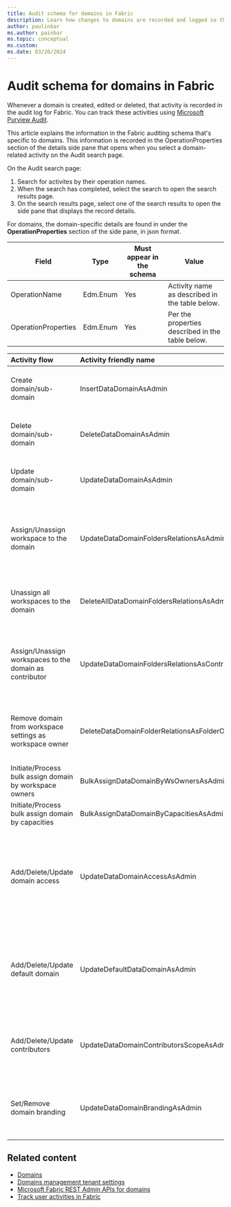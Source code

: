 ```yaml
---
title: Audit schema for domains in Fabric
description: Learn how changes to domains are recorded and logged so that you can track them in the unified audit log or Fabric activity log.
author: paulinbar
ms.author: painbar
ms.topic: conceptual
ms.custom:
ms.date: 03/20/2024
---
```


# Audit schema for domains in Fabric

Whenever a domain is created, edited or deleted, that activity is recorded in the audit log for Fabric. You can track these activities using [Microsoft Purview Audit](XXX).

This article explains the information in the Fabric auditing schema that's specific to domains. This information is recorded in the OperationProperties section of the details side pane that opens when you select a domain-related activity on the Audit search page.

On the Audit search page:

1. Search for activites by their operation names.
1. When the search has completed, select the search to open the search results page.
1. On the search results page, select one of the search results to open the side pane that displays the record details.

For domains, the domain-specific details are found in under the **OperationProperties** section of the side pane, in json format.

| Field | Type | Must appear in the schema | Value |
|---|---|---|---|
| OperationName | Edm.Enum | Yes | Activity name as described in the table below. |
| OperationProperties | Edm.Enum | Yes | Per the properties described in the table below. |

| Activity flow | Activity friendly name | Activity operation name | Properties |
|:---|:---|:---|:---|
| Create domain/sub-domain | InsertDataDomainAsAdmin | **operationName**: InsertDataDomainAsAdmin <br>**operationProperties**:<br>- DataDomainObjectId: <guid><br>-DataDomainDisplayName: <string><br>-ParentObjectId?: <guid>|
| Delete domain/sub-domain | DeleteDataDomainAsAdmin | **operationName**: DeleteDataDomainAsAdmin<br>**operationProperties**:<br>-DataDomainObjectId: <guid><br>-DataDomainDisplayName: <string><br>-ParentObjectId?: <guid>|
| Update domain/sub-domain | UpdateDataDomainAsAdmin | **operationName**: UpdateDataDomainAsAdmin<br>**operationProperties**:<br>-DataDomainObjectId: <guid><br>-DataDomainDisplayName: <DataDomainObjectId><br>-ParentObjectId?: <guid>|
| Assign/Unassign workspace to the domain | UpdateDataDomainFoldersRelationsAsAdmin | **operationName**: UpdateDataDomainFoldersRelationsAsAdmin<br>**operationProperties**:<br>-DataDomainObjectId: <guid><br>-DataDomainDisplayName: <string><br>-ParentObjectId?: <guid><br>-FoldersToSetCounter?: <long><br>-FoldersToUnsetCount?: <long>|
| Unassign all workspaces to the domain | DeleteAllDataDomainFoldersRelationsAsAdmin | **operationName**: DeleteAllDataDomainFoldersRelationsAsAdmin<br>**operationProperties**:<br>-DataDomainObjectId: <guid><br>-DataDomainDisplayName: <string><br>-ParentObjectId?: <guid>|
| Assign/Unassign workspaces to the domain as contributor | UpdateDataDomainFoldersRelationsAsContributor | **operationName**: UpdateDataDomainFoldersRelationsAsContributor<br>**operationProperties**:<br>-DataDomainObjectId: <guid><br>-DataDomainDisplayName: <string><br>-ParentObjectId?: <guid><br>-FoldersToSetCounter?: <long><br>-FoldersToUnsetCount?: <long>|
| Remove domain from workspace settings as workspace owner | DeleteDataDomainFolderRelationsAsFolderOwner | **operationName**: DeleteDataDomainFoldersRelationsAsFolderOwner<br>**operationProperties**:<br>-DataDomainObjectId: <guid><br>-DataDomainDisplayName: <string><br>-ParentObjectId?: <guid><br>-FolderId?: <long>|
| Initiate/Process bulk assign domain by workspace owners | BulkAssignDataDomainByWsOwnersAsAdmin? | |
| Initiate/Process bulk assign domain by capacities | BulkAssignDataDomainByCapacitiesAsAdmin? | |
| Add/Delete/Update domain access | UpdateDataDomainAccessAsAdmin | **operationName**: UpdateDataDomainAccessAsAdmin<br>**operationProperties**:<br>-DataDomainObjectId: <guid><br>-DataDomainDisplayName: <string><br>-ParentObjectId?: <guid><br>-Value: <long> //Admin/Contributor<br>-UsersToSetCounter?: <long><br>-UsersToUnsetCounter?: <long><br>-GroupsToSetCounter?: <long><br>-GroupsToUnsetCounter?:  <long>|
| Add/Delete/Update default domain | UpdateDefaultDataDomainAsAdmin | **operationName**: UpdateDefaultDataDomainAsAdmin<br>**operationProperties**:<br>-DataDomainObjectId: <guid><br>-DataDomainDisplayName: <string><br>-ParentObjectId?: <guid><br>-UsersToSetCounter?: <long><br>-UsersToUnsetCounter?: <long><br>-GroupsToSetCounter?: <long><br>-GroupsToUnsetCounter?:  <long>|
| Add/Delete/Update contributors | UpdateDataDomainContributorsScopeAsAdmin | **operationName**: UpdateDataDomainContributorsScopeAsAdmin<br>**operationProperties**:<br>-DataDomainObjectId: <guid><br>-DataDomainDisplayName: <string><br>-ParentObjectId?: <guid><br>-Value: <long> //contribution scope |
| Set/Remove domain branding | UpdateDataDomainBrandingAsAdmin | **operationName**: UpdateDataDomainBrandingAsAdmin<br>**operationProperties**:<br>-DataDomainObjectId: <guid><br>-DataDomainDisplayName: <string><br>-ParentObjectId?: <guid><br>-Value: <long> // Branding Id |

## Related content

* [Domains](./domains.md)
* [Domains management tenant settings](../admin/service-admin-portal-domain-management-settings.md)
* [Microsoft Fabric REST Admin APIs for domains](/rest/api/fabric/admin/domains)
* [Track user activities in Fabric](../admin/track-user-activities.md)